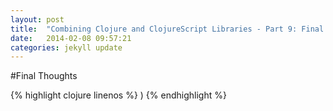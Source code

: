 ```yaml
---
layout: post
title:  "Combining Clojure and ClojureScript Libraries - Part 9: Final Thoughts"
date:   2014-02-08 09:57:21
categories: jekyll update
---
```


[8thLight]: https://8thlight.com
[speclj]:    https://github.com/slagyr/speclj 

#Final Thoughts


{% highlight clojure linenos %}
)
{% endhighlight %}

